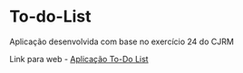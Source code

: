 # To-do-List
Aplicação desenvolvida com base no exercício 24 do CJRM

Link para web - [Aplicação To-Do List](https://trusting-elion-712dfa.netlify.app/)

